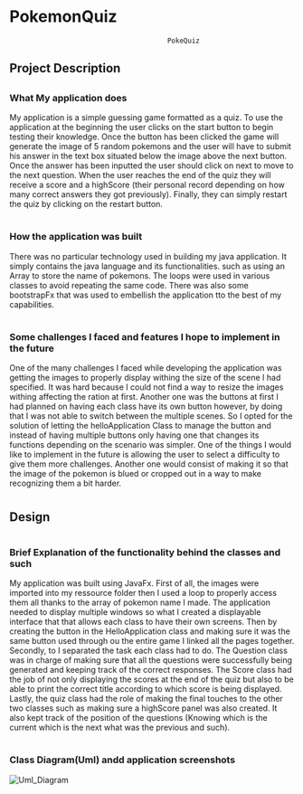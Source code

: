 # PokemonQuiz
                                           PokeQuiz

## Project Description
##
### What My application does
My application is a simple guessing game formatted as a quiz. To use the application
at the beginning the user clicks on the start button to begin testing their knowledge.
Once the button has been clicked the game will generate the image of 5 random pokemons
and the user will have to submit his answer in the text box situated below the image above
the next button. Once the answer has been inputted the user should click on next to move
to the next question. When the user reaches the end of the quiz they will receive a score
and a highScore (their personal record depending on how many correct answers they got previously).
Finally, they can simply restart the quiz by clicking on the restart button.
#
### How the application was built
There was no particular technology used in building my java application. It simply contains the java
language and its functionalities. such as using an Array to store the name of pokemons. The loops were
used in various classes to avoid repeating the same code. There was also some bootstrapFx that was used
to embellish the application tto the best of my capabilities.
#
### Some challenges I faced and features I hope to implement in the future
One of the many challenges I faced while developing the application was getting the images
to properly display withing the size of the scene I had specified. It was hard because
I could not find a way to resize the images withing affecting the ration at first.
Another one was the buttons at first I had planned on having each class have its own button
however, by doing that I was not able to switch between the multiple scenes. So I opted for
the solution of letting the helloApplication Class to manage the button and instead of having multiple
buttons only having one that changes its functions depending on the scenario was simpler.
One of the things I would like to implement in the future is allowing the user to select a difficulty
to give them more challenges. Another one would consist of making it so that the image of the pokemon
is blued or cropped out in a way to make recognizing them a bit harder.


#
#
## Design
#
### Brief Explanation of the functionality behind the classes and such
My application was built using JavaFx. First of all, the images were imported into my ressource
folder then I used a loop to properly access them all thanks to the array of pokemon name I made.
The application needed to display multiple windows so what I created a displayable interface that
that allows each class to have their own screens. Then by creating the button in the HelloApplication
class and making sure it was the same button used through ou the entire game I linked all the pages together.
Secondly, to I separated the task each class had to do. The Question class was in charge of making sure
that all the questions were successfully being generated and keeping track of the correct responses.
The Score class had the job of not only displaying the scores at the end of the quiz but also to be able
to print the correct title according to which score is being displayed. Lastly, the quiz
class had the role of making the final touches to the other two classes such as making sure a highScore
panel was also created. It also kept track of the position of the questions (Knowing which is the current
which is the next what was the previous and such).
#
### Class Diagram(Uml) andd application screenshots
![Uml_Diagram](https://user-images.githubusercontent.com/104465518/170336814-eb803329-9208-4eea-a304-ac54828170b9.jpg)

